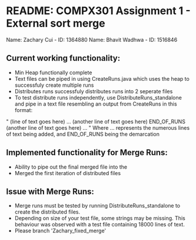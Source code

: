 # README: COMPX301 Assignment 1 - External sort merge

Name: Zachary Cui - ID: 1364880
Name: Bhavit Wadhwa - ID: 1516846


## Current working functionality:
- Min Heap functionally complete
- Text files can be piped in using CreateRuns.java which uses the heap to successfuly create multiple runs
- Distributes runs successfuly distributes runs into 2 seperate files
- To test distribute runs independently, use DistributeRuns_standalone and pipe in a text file resembling an output from CreateRuns in this format: 

"
(line of text goes here)
...
(another line of text goes here)
END_OF_RUNS
(another line of text goes here)
...
"
Where ... represents the numerous lines of text being added, and END_OF_RUNS being the demarcation

## Implemented functionality for Merge Runs:
- Ability to pipe out the final merged file into the
- Merged the first iteration of distributed files


## Issue with Merge Runs:
- Merge runs must be tested by running DistributeRuns_standalone to create the distributed files. 
- Depending on size of your test file, some strings may be missing. This behaviour was observed with a test file containing 18000 lines of text.
- Please branch 'Zachary_fixed_merge'




